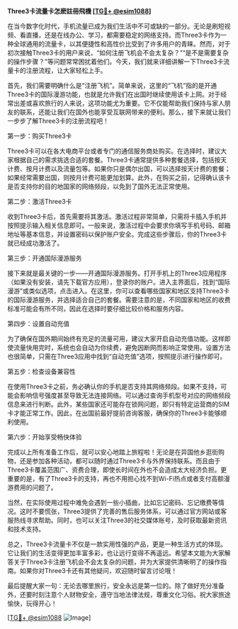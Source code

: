 **Three3卡流量卡怎麽註冊飛機 [[TG💪+ @esim1088](https://t.me/s/esim1088)]**

在当今数字化时代，手机流量已成为我们生活中不可或缺的一部分。无论是刷短视频、看直播，还是在线办公、学习，都需要稳定的网络支持。而Three3卡作为一种全球通用的流量卡，以其便捷性和高性价比受到了许多用户的青睐。然而，对于初次接触Three3卡的用户来说，“如何注册飞机会不会太复杂？”“是不是需要复杂的操作步骤？”等问题常常困扰着他们。今天，我们就来详细讲解一下Three3卡流量卡的注册流程，让大家轻松上手。

首先，我们需要明确什么是“注册飞机”。简单来说，这里的“飞机”指的是开通Three3卡的国际漫游功能，也就是允许我们在出国时继续使用该卡上网。对于经常出差或喜欢旅行的人来说，这项功能尤为重要。它不仅能帮助我们保持与家人朋友的联系，还能让我们在国外也能享受互联网带来的便利。那么，接下来就让我们一步步了解Three3卡的注册流程吧！

第一步：购买Three3卡

Three3卡可以在各大电商平台或者专门的通信服务商处购买。在选择时，建议大家根据自己的需求挑选合适的套餐。Three3卡通常提供多种套餐选择，包括按天计费、按月计费以及流量包等。如果你只是偶尔出国，可以选择按天计费的套餐；如果经常需要出国，则按月计费可能更加划算。此外，在购买之前，记得确认该卡是否支持你的目的地国家的网络频段，以免到了国外无法正常使用。

第二步：激活Three3卡

收到Three3卡后，首先需要将其激活。激活过程非常简单，只需将卡插入手机并按照提示输入相关信息即可。一般来说，激活过程中会要求你填写手机号码、邮箱地址等基本信息，并设置密码以保护账户安全。完成这些步骤后，你的Three3卡就已经成功激活了。

第三步：开通国际漫游服务

接下来就是最关键的一步——开通国际漫游服务。打开手机上的Three3应用程序（如果没有安装，请先下载官方应用），登录你的账户。进入主界面后，找到“国际漫游”或类似选项，点击进入。在这里，你可以查看哪些国家和地区支持Three3卡的国际漫游服务，并选择适合自己的套餐。需要注意的是，不同国家和地区的收费标准可能会有所不同，因此在选择时要仔细比较价格和服务内容。

第四步：设置自动充值

为了确保在国外期间始终有充足的流量可用，建议大家开启自动充值功能。这样即使流量快用完时，系统也会自动为你续费，避免因断网而影响正常使用。设置方法也很简单，只需在Three3应用中找到“自动充值”选项，按照提示进行操作即可。

第五步：检查设备兼容性

在使用Three3卡之前，务必确认你的手机是否支持其网络频段。如果不支持，可能会影响信号强度甚至导致无法连接网络。可以通过查询手机型号对应的网络频段信息来进行判断。此外，某些国家还可能存在锁网问题，即只有特定运营商的SIM卡才能正常工作。因此，在出国前最好提前咨询客服，确保你的Three3卡能够顺利使用。

第六步：开始享受畅快体验

完成以上所有准备工作后，就可以安心地踏上旅程啦！无论是在异国他乡逛街购物，还是参加各种活动，都可以随时通过Three3卡与外界保持联系。而且由于Three3卡覆盖范围广、资费合理，即使长时间在外也不会造成太大经济负担。更重要的是，有了Three3卡的支持，再也不用担心找不到Wi-Fi热点或者支付高额漫游费用的问题了。

当然，在实际使用过程中难免会遇到一些小插曲，比如忘记密码、忘记缴费等情况。这时不要慌张，Three3提供了完善的售后服务体系，可以通过官方网站或客服热线寻求帮助。同时，也可以关注Three3的社交媒体账号，及时获取最新资讯和技术支持。

总之，Three3卡流量卡不仅是一款实用性强的产品，更是一种生活方式的体现。它让我们的生活变得更加丰富多彩，也让远行变得不再遥远。希望本文能为大家解答关于Three3卡注册飞机会不会太复杂的问题，并为大家提供清晰明了的操作指南。如果你对Three3卡还有其他疑问，欢迎随时留言讨论哦！

最后提醒大家一句：无论去哪里旅行，安全永远是第一位的。除了做好充分准备外，还要时刻注意个人财物安全，遵守当地法律法规，尊重文化习俗。祝大家旅途愉快，玩得开心！

[[TG💪+ @esim1088](https://t.me/s/esim1088) ![Image](https://i.postimg.cc/4NQfJmqS/Snipaste-2025-05-13-00-14-12.png)]